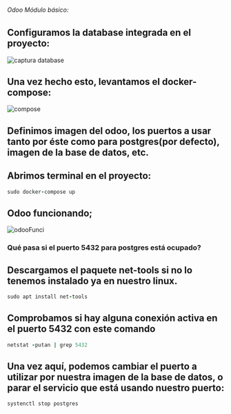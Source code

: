 ###### Odoo Módulo básico:



## Configuramos la database integrada en el proyecto:

![captura database](https://user-images.githubusercontent.com/92091720/226120579-35d01a43-1c23-4260-b336-498922ae18d5.png)


## Una vez hecho esto, levantamos el docker-compose:

![compose](https://user-images.githubusercontent.com/92091720/226120528-2e816469-c70a-4207-b46f-a3287e183c21.png)
## Definimos imagen del odoo, los puertos a usar tanto por éste como para postgres(por defecto), imagen de la base de datos, etc.

## Abrimos terminal en el proyecto:

```ruby 
sudo docker-compose up
```

## Odoo funcionando;

![odooFunci](https://user-images.githubusercontent.com/92091720/226120773-aab38ac2-475e-447a-aed3-7a954cc4edea.png)

### Qué pasa si el puerto 5432 para postgres está ocupado?

## Descargamos el paquete net-tools si no lo tenemos instalado ya en nuestro linux.
```ruby
sudo apt install net-tools
```

## Comprobamos si hay alguna conexión activa en el puerto 5432 con este comando
```ruby
netstat -putan | grep 5432
```
## Una vez aquí, podemos cambiar el puerto a utilizar por nuestra imagen de la base de datos, o parar el servicio que está usando nuestro puerto:
```ruby
systenctl stop postgres
